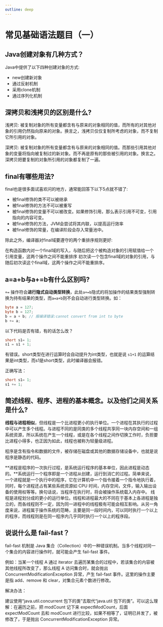 ```yaml
---
outline: deep
---
```


# 常见基础语法题目（一）

## Java创建对象有几种方式？

Java中提供了以下四种创建对象的方式:

- new创建新对象
- 通过反射机制
- 采用clone机制
- 通过序列化机制

## 深拷贝和浅拷贝的区别是什么?

浅拷贝: 被复制对象的所有变量都含有与原来的对象相同的值，而所有的对其他对象的引用仍然指向原来的对象。换言之，浅拷贝仅仅复制所考虑的对象，而不复制它所引用的对象。

深拷贝: 被复制对象的所有变量都含有与原来的对象相同的值。而那些引用其他对象的变量将指向被复制过的新对象。而不再是原有的那些被引用的对象。换言之。深拷贝把要复制的对象所引用的对象都复制了一遍。

## final有哪些用法?

final也是很多面试喜欢问的地方，通常能回答下以下5点就不错了:

- 被final修饰的类不可以被继承
- 被final修饰的方法不可以被重写
- 被final修饰的变量不可以被改变。如果修饰引用，那么表示引用不可变，引用指向的内容可变。
- 被final修饰的方法，JVM会尝试将其内联，以提高运行效率
- 被final修饰的常量，在编译阶段会存入常量池中。

除此之外，编译器对final域要遵守的两个重排序规则更好:

在构造函数内对一个final域的写入，与随后把这个被构造对象的引用赋值给一个引用变量，这两个操作之间不能重排序 初次读一个包含final域的对象的引用，与随后初次读这个final域，这两个操作之间不能重排序。

## a=a+b与a+=b有什么区别吗?

`+=` 操作符会**进行隐式自动类型转换**，此处`a+=b`隐式的将加操作的结果类型强制转换为持有结果的类型，而`a=a+b`则不会自动进行类型转换。如：

```java
byte a = 127;
byte b = 127;
b = a + b; // 报编译错误:cannot convert from int to byte
b += a;
```

以下代码是否有错，有的话怎么改？

```java
short s1= 1;
s1 = s1 + 1;
```

有错误。short类型在进行运算时会自动提升为int类型，也就是说 `s1+1` 的运算结果是int类型，而s1是short类型，此时编译器会报错。

正确写法：

```java
short s1= 1;
s1 += 1;
```

## 简述线程、程序、进程的基本概念。以及他们之间关系是什么?

**线程与进程相似**，但线程是一个比进程更小的执行单位。一个进程在其执行的过程中可以产生多个线程。与进程不同的是同类的多个线程共享同一块内存空间和一组系统资源，所以系统在产生一个线程，或是在各个线程之间作切换工作时，负担要比进程小得多，也正因为如此，线程也被称为轻量级进程。

程序是含有指令和数据的文件，被存储在磁盘或其他的数据存储设备中，也就是说程序是静态的代码。

**进程是程序的一次执行过程，是系统运行程序的基本单位，因此进程是动态的。**系统运行一个程序即是一个进程从创建，运行到消亡的过程。简单来说，一个进程就是一个执行中的程序，它在计算机中一个指令接着一个指令地执行着，同时，每个进程还占有某些系统资源如 CPU 时间，内存空间，文件，输入输出设备的使用权等等。换句话说，当程序在执行时，将会被操作系统载入内存中。 线程是进程划分成的更小的运行单位。线程和进程最大的不同在于基本上各进程是独立的，而各线程则不一定，因为同一进程中的线程极有可能会相互影响。从另一角度来说，进程属于操作系统的范畴，主要是同一段时间内，可以同时执行一个以上的程序，而线程则是在同一程序内几乎同时执行一个以上的程序段。

## 说说什么是 fail-fast？

fail-fast 机制是 Java 集合（Collection）中的一种错误机制。当多个线程对同一个集合的内容进行操作时，就可能会产生 fail-fast 事件。

例如：当某一个线程 A 通过 iterator 去遍历某集合的过程中，若该集合的内容被其他线程所改变了，那么线程 A 访问集合时，就会抛出ConcurrentModificationException 异常，产生 fail-fast 事件。这里的操作主要是指 add、remove 和 clear，对集合元素个数进行修改。

解决办法：

建议使用“java.util.concurrent 包下的类”去取代“java.util 包下的类”。可以这么理解：在遍历之前，把 modCount 记下来 expectModCount，后面 expectModCount 去和 modCount 进行比较，如果不相等了，证明已并发了，被修改了，于是抛出 ConcurrentModificationException 异常。
